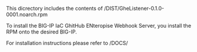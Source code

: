 This dicrectory includes the contents of /DIST/GheListener-0.1.0-0001.noarch.rpm

To install the BIG-IP IaC GhitHub ENteropise Webhook Server, you install the RPM onto the desired BIG-IP.

For installation instructions please refer to /DOCS/ 